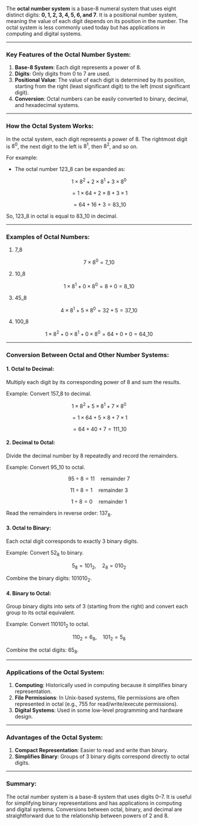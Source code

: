 The **octal number system** is a base-8 numeral system that uses eight distinct digits: **0, 1, 2, 3, 4, 5, 6, and 7**. It is a positional number system, meaning the value of each digit depends on its position in the number. The octal system is less commonly used today but has applications in computing and digital systems.

---

### Key Features of the Octal Number System:

1. **Base-8 System**: Each digit represents a power of 8.
2. **Digits**: Only digits from 0 to 7 are used.
3. **Positional Value**: The value of each digit is determined by its position, starting from the right (least significant digit) to the left (most significant digit).
4. **Conversion**: Octal numbers can be easily converted to binary, decimal, and hexadecimal systems.

---

### How the Octal System Works:

In the octal system, each digit represents a power of 8. The rightmost digit is $8^0$, the next digit to the left is $8^1$, then $8^2$, and so on.

For example:

- The octal number $123\_{8}$ can be expanded as:

$$
1 \times 8^2 + 2 \times 8^1 + 3 \times 8^0
$$

$$
= 1 \times 64 + 2 \times 8 + 3 \times 1
$$

$$
= 64 + 16 + 3 = 83\_{10}
$$

So, $123\_{8}$ in octal is equal to $83\_{10}$ in decimal.

---

### Examples of Octal Numbers:

1. $7\_{8}$

$$
7 \times 8^0 = 7\_{10}
$$

2. $10\_{8}$

$$
1 \times 8^1 + 0 \times 8^0 = 8 + 0 = 8\_{10}
$$

3. $45\_{8}$

$$
4 \times 8^1 + 5 \times 8^0 = 32 + 5 = 37\_{10}
$$

4. $100\_{8}$

$$
1 \times 8^2 + 0 \times 8^1 + 0 \times 8^0 = 64 + 0 + 0 = 64\_{10}
$$

---

### Conversion Between Octal and Other Number Systems:

#### 1. **Octal to Decimal**:

Multiply each digit by its corresponding power of 8 and sum the results.

Example: Convert $157\_{8}$ to decimal.

$$
1 \times 8^2 + 5 \times 8^1 + 7 \times 8^0
$$

$$
= 1 \times 64 + 5 \times 8 + 7 \times 1
$$

$$
= 64 + 40 + 7 = 111\_{10}
$$

#### 2. **Decimal to Octal**:

Divide the decimal number by 8 repeatedly and record the remainders.

Example: Convert $95\_{10}$ to octal.

$$
95 \div 8 = 11 \quad \text{remainder } 7
$$

$$
11 \div 8 = 1 \quad \text{remainder } 3
$$

$$
1 \div 8 = 0 \quad \text{remainder } 1
$$

Read the remainders in reverse order: $137_8$.

#### 3. **Octal to Binary**:

Each octal digit corresponds to exactly 3 binary digits.

Example: Convert $52_8$ to binary.

$$
5_8 = 101_2, \quad 2_8 = 010_2
$$

Combine the binary digits: $101010_2$.

#### 4. **Binary to Octal**:

Group binary digits into sets of 3 (starting from the right) and convert each group to its octal equivalent.

Example: Convert $110101_2$ to octal.

$$
110_2 = 6_8, \quad 101_2 = 5_8
$$

Combine the octal digits: $65_8$.

---

### Applications of the Octal System:

1. **Computing**: Historically used in computing because it simplifies binary representation.
2. **File Permissions**: In Unix-based systems, file permissions are often represented in octal (e.g., 755 for read/write/execute permissions).
3. **Digital Systems**: Used in some low-level programming and hardware design.

---

### Advantages of the Octal System:

1. **Compact Representation**: Easier to read and write than binary.
2. **Simplifies Binary**: Groups of 3 binary digits correspond directly to octal digits.

---

### Summary:

The octal number system is a base-8 system that uses digits 0–7. It is useful for simplifying binary representations and has applications in computing and digital systems. Conversions between octal, binary, and decimal are straightforward due to the relationship between powers of 2 and 8.
